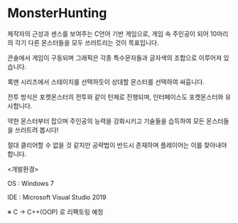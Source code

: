 # MonsterHunting
제작자의 근성과 센스를 보여주는 C언어 기반 게임으로, 게임 속 주인공이 되어 10마리의 각기 다른 몬스터들을 모두 쓰러트리는 것이 목표입니다.

콘솔에서 게임이 구동되며 그래픽은 각종 특수문자들과 글자색의 조합으로 이루어져 있습니다.

록맨 시리즈에서 스테이지를 선택하듯이 상대할 몬스터를 선택하여 싸웁니다.

전투 방식은 포켓몬스터의 전투와 같이 턴제로 진행되며, 인터페이스도 포켓몬스터와 유사합니다.

약한 몬스터부터 잡으며 주인공의 능력을 강화시키고 기술들을 습득하여 모든 몬스터들을 쓰러트려 봅시다!

절대 클리어할 수 없을 것 같지만 공략법이 반드시 존재하며 플레이어는 이를 찾아내야 합니다.


<개발환경>

OS : Windows 7

IDE : Microsoft Visual Studio 2019



※ C → C++(OOP) 로 리팩토링 예정
